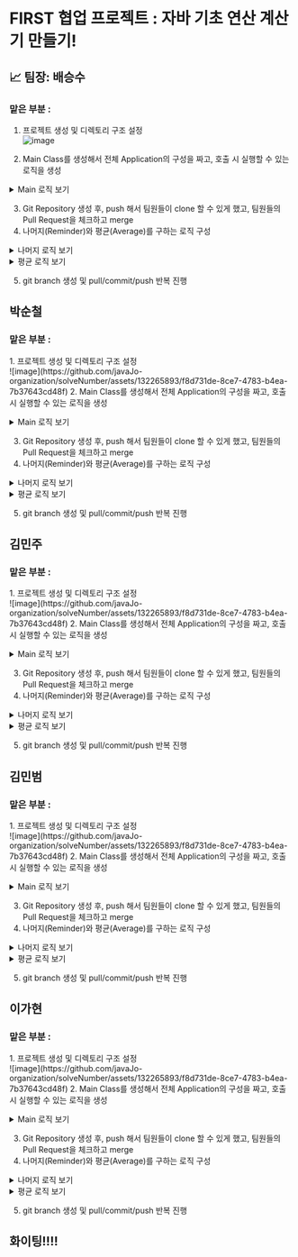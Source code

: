 # FIRST 협업 프로젝트 : 자바 기초 연산 계산기 만들기!

## 📈 팀장: 배승수 <br/>
### 맡은 부분 : <br/>
<p>
 
 1. 프로젝트 생성 및 디렉토리 구조 설정 <br/> 
 ![image](https://github.com/javaJo-organization/solveNumber/assets/132265893/f8d731de-8ce7-4783-b4ea-7b37643cd48f)
 
 2. Main Class를 생성해서 전체 Application의 구성을 짜고, 호출 시 실행할 수 있는 로직을 생성 </br>
<details>
<summary>Main 로직 보기</summary>
<div markdown="1">

 ```
public class Main {
    public static void main(String[] args) {

        Scanner sc = new Scanner(System.in);

        do {
            System.out.println("1. 더하기");
            System.out.println("2. 뻬기");
            System.out.println("3. 나누기");
            System.out.println("4. 곱하기");
            System.out.println("5. 나머지");
            System.out.println("6. 1에서 n까지 합");
            System.out.println("7. n 구구단");
            System.out.println("8. 1에서 n의 평균");
            System.out.println("9. x 와 y 중 큰 수");
            System.out.println("10. x 와 y 중 작은 수");
            System.out.println("0. 종료");
            System.out.println("번호를 입력하세요 : ");

            int no = sc.nextInt();

            switch (no) {
                case 1: Add.add(); break;
                case 2: CulSub.subtract(); break;
                case 3: Division.div(); break;
                case 4: Multiple.multiple(); break;
                case 5: Remainder.mod(); break;
                case 6: Multiplus.multiplus(); break;
                case 7:TimesTable.timesTable(); break;
                case 8: Average.ave(); break;
                case 9: CulBig.big(); break;
                case 10:Small.weak(); break;
                case 0:
                    System.out.println("프로그램을 종료합니다.");
                    return;
                default:
                    System.out.println("잘못된 메뉴 번호입니다.");
                    break;
            }
        } while (true);
    }
}
```
</div>
</details>
 
3. Git Repository 생성 후, push 해서 팀원들이 clone 할 수 있게 했고, 팀원들의 Pull Request을 체크하고 merge </br>
4. 나머지(Reminder)와 평균(Average)를 구하는 로직 구성<br/>
<details>
<summary>나머지 로직 보기</summary>
<div markdown="1">

```
public class Remainder {
    public static void mod() {
        Scanner sc = new Scanner(System.in);

        System.out.println("x 값 : ");
        int x = Integer.parseInt(sc.next());

        System.out.println("y 값 : ");
        int y = Integer.parseInt(sc.next());

        int remainder = x % y;

        System.out.println("x / y의 나머지는 " + remainder + "입니다");

    }
}

```

</div>
</details>


<details>
<summary>평균 로직 보기</summary>
<div markdown="1">

```
public class Average {
    public static void ave() {

        Scanner sc = new Scanner(System.in);

        System.out.println("n 값 : ");
        int n = Integer.parseInt(sc.next());
        int sum = 0;

        for (int i = 1; i <= n; i++) {
            sum += i;
        }

        int aver = sum / n;

        System.out.println("1 부터" + n + "까지의 평균은 " + aver + "입니다");
    }
}
```

</div>
</details>

   
5. git branch 생성 및 pull/commit/push 반복 진행
</p>

## 박순철 <br/>
### 맡은 부분 : <br/>
<p>
 1. 프로젝트 생성 및 디렉토리 구조 설정 <br/>
 ![image](https://github.com/javaJo-organization/solveNumber/assets/132265893/f8d731de-8ce7-4783-b4ea-7b37643cd48f)
 2. Main Class를 생성해서 전체 Application의 구성을 짜고, 호출 시 실행할 수 있는 로직을 생성 </br>
<details>
<summary>Main 로직 보기</summary>
<div markdown="1">

 ```
public class Main {
    public static void main(String[] args) {

        Scanner sc = new Scanner(System.in);

        do {
            System.out.println("1. 더하기");
            System.out.println("2. 뻬기");
            System.out.println("3. 나누기");
            System.out.println("4. 곱하기");
            System.out.println("5. 나머지");
            System.out.println("6. 1에서 n까지 합");
            System.out.println("7. n 구구단");
            System.out.println("8. 1에서 n의 평균");
            System.out.println("9. x 와 y 중 큰 수");
            System.out.println("10. x 와 y 중 작은 수");
            System.out.println("0. 종료");
            System.out.println("번호를 입력하세요 : ");

            int no = sc.nextInt();

            switch (no) {
                case 1: Add.add(); break;
                case 2: CulSub.subtract(); break;
                case 3: Division.div(); break;
                case 4: Multiple.multiple(); break;
                case 5: Remainder.mod(); break;
                case 6: Multiplus.multiplus(); break;
                case 7:TimesTable.timesTable(); break;
                case 8: Average.ave(); break;
                case 9: CulBig.big(); break;
                case 10:Small.weak(); break;
                case 0:
                    System.out.println("프로그램을 종료합니다.");
                    return;
                default:
                    System.out.println("잘못된 메뉴 번호입니다.");
                    break;
            }
        } while (true);
    }
}
```
</div>
</details>
 
3. Git Repository 생성 후, push 해서 팀원들이 clone 할 수 있게 했고, 팀원들의 Pull Request을 체크하고 merge </br>
4. 나머지(Reminder)와 평균(Average)를 구하는 로직 구성<br/>
<details>
<summary>나머지 로직 보기</summary>
<div markdown="1">

```
public class Remainder {
    public static void mod() {
        Scanner sc = new Scanner(System.in);

        System.out.println("x 값 : ");
        int x = Integer.parseInt(sc.next());

        System.out.println("y 값 : ");
        int y = Integer.parseInt(sc.next());

        int remainder = x % y;

        System.out.println("x / y의 나머지는 " + remainder + "입니다");

    }
}

```

</div>
</details>


<details>
<summary>평균 로직 보기</summary>
<div markdown="1">

```
public class Average {
    public static void ave() {

        Scanner sc = new Scanner(System.in);

        System.out.println("n 값 : ");
        int n = Integer.parseInt(sc.next());
        int sum = 0;

        for (int i = 1; i <= n; i++) {
            sum += i;
        }

        int aver = sum / n;

        System.out.println("1 부터" + n + "까지의 평균은 " + aver + "입니다");
    }
}
```

</div>
</details>

   
5. git branch 생성 및 pull/commit/push 반복 진행
</p>


## 김민주 <br/>
### 맡은 부분 : <br/>
<p>
 1. 프로젝트 생성 및 디렉토리 구조 설정 <br/>
 ![image](https://github.com/javaJo-organization/solveNumber/assets/132265893/f8d731de-8ce7-4783-b4ea-7b37643cd48f)
 2. Main Class를 생성해서 전체 Application의 구성을 짜고, 호출 시 실행할 수 있는 로직을 생성 </br>
<details>
<summary>Main 로직 보기</summary>
<div markdown="1">

 ```
public class Main {
    public static void main(String[] args) {

        Scanner sc = new Scanner(System.in);

        do {
            System.out.println("1. 더하기");
            System.out.println("2. 뻬기");
            System.out.println("3. 나누기");
            System.out.println("4. 곱하기");
            System.out.println("5. 나머지");
            System.out.println("6. 1에서 n까지 합");
            System.out.println("7. n 구구단");
            System.out.println("8. 1에서 n의 평균");
            System.out.println("9. x 와 y 중 큰 수");
            System.out.println("10. x 와 y 중 작은 수");
            System.out.println("0. 종료");
            System.out.println("번호를 입력하세요 : ");

            int no = sc.nextInt();

            switch (no) {
                case 1: Add.add(); break;
                case 2: CulSub.subtract(); break;
                case 3: Division.div(); break;
                case 4: Multiple.multiple(); break;
                case 5: Remainder.mod(); break;
                case 6: Multiplus.multiplus(); break;
                case 7:TimesTable.timesTable(); break;
                case 8: Average.ave(); break;
                case 9: CulBig.big(); break;
                case 10:Small.weak(); break;
                case 0:
                    System.out.println("프로그램을 종료합니다.");
                    return;
                default:
                    System.out.println("잘못된 메뉴 번호입니다.");
                    break;
            }
        } while (true);
    }
}
```
</div>
</details>
 
3. Git Repository 생성 후, push 해서 팀원들이 clone 할 수 있게 했고, 팀원들의 Pull Request을 체크하고 merge </br>
4. 나머지(Reminder)와 평균(Average)를 구하는 로직 구성<br/>
<details>
<summary>나머지 로직 보기</summary>
<div markdown="1">

```
public class Remainder {
    public static void mod() {
        Scanner sc = new Scanner(System.in);

        System.out.println("x 값 : ");
        int x = Integer.parseInt(sc.next());

        System.out.println("y 값 : ");
        int y = Integer.parseInt(sc.next());

        int remainder = x % y;

        System.out.println("x / y의 나머지는 " + remainder + "입니다");

    }
}

```

</div>
</details>


<details>
<summary>평균 로직 보기</summary>
<div markdown="1">

```
public class Average {
    public static void ave() {

        Scanner sc = new Scanner(System.in);

        System.out.println("n 값 : ");
        int n = Integer.parseInt(sc.next());
        int sum = 0;

        for (int i = 1; i <= n; i++) {
            sum += i;
        }

        int aver = sum / n;

        System.out.println("1 부터" + n + "까지의 평균은 " + aver + "입니다");
    }
}
```

</div>
</details>

   
5. git branch 생성 및 pull/commit/push 반복 진행
</p>

## 김민범 <br/>
### 맡은 부분 : <br/>
<p>
 1. 프로젝트 생성 및 디렉토리 구조 설정 <br/>
 ![image](https://github.com/javaJo-organization/solveNumber/assets/132265893/f8d731de-8ce7-4783-b4ea-7b37643cd48f)
 2. Main Class를 생성해서 전체 Application의 구성을 짜고, 호출 시 실행할 수 있는 로직을 생성 </br>
<details>
<summary>Main 로직 보기</summary>
<div markdown="1">

 ```
public class Main {
    public static void main(String[] args) {

        Scanner sc = new Scanner(System.in);

        do {
            System.out.println("1. 더하기");
            System.out.println("2. 뻬기");
            System.out.println("3. 나누기");
            System.out.println("4. 곱하기");
            System.out.println("5. 나머지");
            System.out.println("6. 1에서 n까지 합");
            System.out.println("7. n 구구단");
            System.out.println("8. 1에서 n의 평균");
            System.out.println("9. x 와 y 중 큰 수");
            System.out.println("10. x 와 y 중 작은 수");
            System.out.println("0. 종료");
            System.out.println("번호를 입력하세요 : ");

            int no = sc.nextInt();

            switch (no) {
                case 1: Add.add(); break;
                case 2: CulSub.subtract(); break;
                case 3: Division.div(); break;
                case 4: Multiple.multiple(); break;
                case 5: Remainder.mod(); break;
                case 6: Multiplus.multiplus(); break;
                case 7:TimesTable.timesTable(); break;
                case 8: Average.ave(); break;
                case 9: CulBig.big(); break;
                case 10:Small.weak(); break;
                case 0:
                    System.out.println("프로그램을 종료합니다.");
                    return;
                default:
                    System.out.println("잘못된 메뉴 번호입니다.");
                    break;
            }
        } while (true);
    }
}
```
</div>
</details>
 
3. Git Repository 생성 후, push 해서 팀원들이 clone 할 수 있게 했고, 팀원들의 Pull Request을 체크하고 merge </br>
4. 나머지(Reminder)와 평균(Average)를 구하는 로직 구성<br/>
<details>
<summary>나머지 로직 보기</summary>
<div markdown="1">

```
public class Remainder {
    public static void mod() {
        Scanner sc = new Scanner(System.in);

        System.out.println("x 값 : ");
        int x = Integer.parseInt(sc.next());

        System.out.println("y 값 : ");
        int y = Integer.parseInt(sc.next());

        int remainder = x % y;

        System.out.println("x / y의 나머지는 " + remainder + "입니다");

    }
}

```

</div>
</details>


<details>
<summary>평균 로직 보기</summary>
<div markdown="1">

```
public class Average {
    public static void ave() {

        Scanner sc = new Scanner(System.in);

        System.out.println("n 값 : ");
        int n = Integer.parseInt(sc.next());
        int sum = 0;

        for (int i = 1; i <= n; i++) {
            sum += i;
        }

        int aver = sum / n;

        System.out.println("1 부터" + n + "까지의 평균은 " + aver + "입니다");
    }
}
```

</div>
</details>

   
5. git branch 생성 및 pull/commit/push 반복 진행
</p>

## 이가현 <br/>
### 맡은 부분 : <br/>
<p>
 1. 프로젝트 생성 및 디렉토리 구조 설정 <br/>
 ![image](https://github.com/javaJo-organization/solveNumber/assets/132265893/f8d731de-8ce7-4783-b4ea-7b37643cd48f)
 2. Main Class를 생성해서 전체 Application의 구성을 짜고, 호출 시 실행할 수 있는 로직을 생성 </br>
<details>
<summary>Main 로직 보기</summary>
<div markdown="1">

 ```
public class Main {
    public static void main(String[] args) {

        Scanner sc = new Scanner(System.in);

        do {
            System.out.println("1. 더하기");
            System.out.println("2. 뻬기");
            System.out.println("3. 나누기");
            System.out.println("4. 곱하기");
            System.out.println("5. 나머지");
            System.out.println("6. 1에서 n까지 합");
            System.out.println("7. n 구구단");
            System.out.println("8. 1에서 n의 평균");
            System.out.println("9. x 와 y 중 큰 수");
            System.out.println("10. x 와 y 중 작은 수");
            System.out.println("0. 종료");
            System.out.println("번호를 입력하세요 : ");

            int no = sc.nextInt();

            switch (no) {
                case 1: Add.add(); break;
                case 2: CulSub.subtract(); break;
                case 3: Division.div(); break;
                case 4: Multiple.multiple(); break;
                case 5: Remainder.mod(); break;
                case 6: Multiplus.multiplus(); break;
                case 7:TimesTable.timesTable(); break;
                case 8: Average.ave(); break;
                case 9: CulBig.big(); break;
                case 10:Small.weak(); break;
                case 0:
                    System.out.println("프로그램을 종료합니다.");
                    return;
                default:
                    System.out.println("잘못된 메뉴 번호입니다.");
                    break;
            }
        } while (true);
    }
}
```
</div>
</details>
 
3. Git Repository 생성 후, push 해서 팀원들이 clone 할 수 있게 했고, 팀원들의 Pull Request을 체크하고 merge </br>
4. 나머지(Reminder)와 평균(Average)를 구하는 로직 구성<br/>
<details>
<summary>나머지 로직 보기</summary>
<div markdown="1">

```
public class Remainder {
    public static void mod() {
        Scanner sc = new Scanner(System.in);

        System.out.println("x 값 : ");
        int x = Integer.parseInt(sc.next());

        System.out.println("y 값 : ");
        int y = Integer.parseInt(sc.next());

        int remainder = x % y;

        System.out.println("x / y의 나머지는 " + remainder + "입니다");

    }
}

```

</div>
</details>


<details>
<summary>평균 로직 보기</summary>
<div markdown="1">

```
public class Average {
    public static void ave() {

        Scanner sc = new Scanner(System.in);

        System.out.println("n 값 : ");
        int n = Integer.parseInt(sc.next());
        int sum = 0;

        for (int i = 1; i <= n; i++) {
            sum += i;
        }

        int aver = sum / n;

        System.out.println("1 부터" + n + "까지의 평균은 " + aver + "입니다");
    }
}
```

</div>
</details>

   
5. git branch 생성 및 pull/commit/push 반복 진행
</p>

 ## 화이팅!!!!
